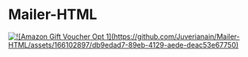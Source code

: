 # Mailer-HTML

<a href="(https://her.store/en/shop)">
    <img src="image path" alt="![Amazon Gift Voucher Opt 1](https://github.com/Juverianain/Mailer-HTML/assets/166102897/db9edad7-89eb-4129-aede-deac53e67750)">
</a>
